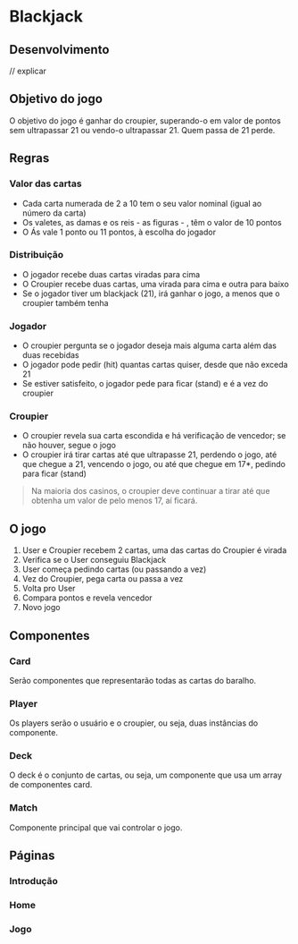 # Blackjack

## Desenvolvimento

// explicar

## Objetivo do jogo

O objetivo do jogo é ganhar do croupier, superando-o em valor de pontos sem ultrapassar 21 ou vendo-o ultrapassar 21. Quem passa de 21 perde.  

## Regras

### Valor das cartas

- Cada carta numerada de 2 a 10 tem o seu valor nominal (igual ao número da carta)
- Os valetes, as damas e os reis - as figuras - , têm o valor de 10 pontos
- O Ás vale 1 ponto ou 11 pontos, à escolha do jogador

### Distribuição

- O jogador recebe duas cartas viradas para cima
- O Croupier recebe duas cartas, uma virada para cima e outra para baixo
- Se o jogador tiver um blackjack (21), irá ganhar o jogo, a menos que o croupier também tenha

### Jogador

- O croupier pergunta se o jogador deseja mais alguma carta além das duas recebidas
- O jogador pode pedir (hit) quantas cartas quiser, desde que não exceda 21
- Se estiver satisfeito, o jogador pede para ficar (stand) e é a vez do croupier

### Croupier

- O croupier revela sua carta escondida e há verificação de vencedor; se não houver, segue o jogo
- O croupier irá tirar cartas até que ultrapasse 21, perdendo o jogo, até que chegue a 21, vencendo o jogo, ou até que chegue em 17*, pedindo para ficar (stand)

> Na maioria dos casinos, o croupier deve continuar a tirar até que obtenha um valor de pelo menos 17, aí ficará.

## O jogo

1. User e Croupier recebem 2 cartas, uma das cartas do Croupier é virada
2. Verifica se o User conseguiu Blackjack
3. User começa pedindo cartas (ou passando a vez)
4. Vez do Croupier, pega carta ou passa a vez
5. Volta pro User
6. Compara pontos e revela vencedor
7. Novo jogo

## Componentes

### Card

Serão componentes que representarão todas as cartas do baralho.

### Player

Os players serão o usuário e o croupier, ou seja, duas instâncias do componente.

### Deck

O deck é o conjunto de cartas, ou seja, um componente que usa um array de componentes card.

### Match

Componente principal que vai controlar o jogo.

## Páginas

### Introdução

### Home

### Jogo
